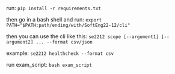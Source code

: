 run:
`pip install -r requirements.txt`

then go in a bash shell and run:
`export PATH="$PATH:path/ending/with/SoftEng22-12/cli"`

then you can use the cli like this:
`se2212 scope [--argument1] [--argument2] ... --format csv/json` 

example:
`se2212 healthcheck --format csv`

run exam_script:
`bash exam_script`